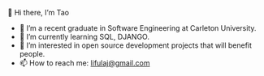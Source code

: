 
👋 Hi there, I’m Tao
- 🌱 I’m a recent graduate in Software Engineering at Carleton University.
- 🔭 I’m currently learning SQL, DJANGO.
- 👯 I’m interested in open source development projects that will benefit people.
- 📫 How to reach me: lifulaj@gmail.com
